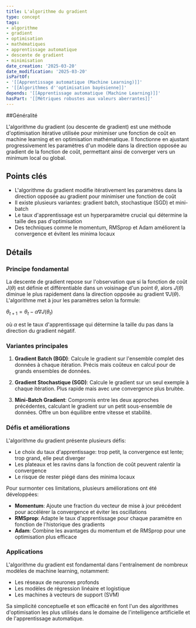 ```yaml
---
title: L'algorithme du gradient
type: concept
tags:
- algorithme
- gradient
- optimisation
- mathématiques
- apprentissage automatique
- descente de gradient
- minimisation
date_creation: '2025-03-20'
date_modification: '2025-03-20'
isPartOf:
- '[[Apprentissage automatique (Machine Learning)]]'
- '[[Algorithmes d''optimisation bayésienne]]'
depends: '[[Apprentissage automatique (Machine Learning)]]'
hasPart: '[[Métriques robustes aux valeurs aberrantes]]'
---
```

##Généralité

L'algorithme du gradient (ou descente de gradient) est une méthode d'optimisation itérative utilisée pour minimiser une fonction de coût en machine learning et en optimisation mathématique. Il fonctionne en ajustant progressivement les paramètres d'un modèle dans la direction opposée au gradient de la fonction de coût, permettant ainsi de converger vers un minimum local ou global.

## Points clés

- L'algorithme du gradient modifie itérativement les paramètres dans la direction opposée au gradient pour minimiser une fonction de coût
- Il existe plusieurs variantes: gradient batch, stochastique (SGD) et mini-batch
- Le taux d'apprentissage est un hyperparamètre crucial qui détermine la taille des pas d'optimisation
- Des techniques comme le momentum, RMSprop et Adam améliorent la convergence et évitent les minima locaux

## Détails

### Principe fondamental

La descente de gradient repose sur l'observation que si la fonction de coût $J(\theta)$ est définie et différentiable dans un voisinage d'un point $\theta$, alors $J(\theta)$ diminue le plus rapidement dans la direction opposée au gradient $\nabla J(\theta)$. L'algorithme met à jour les paramètres selon la formule:

$\theta_{t+1} = \theta_t - \alpha \nabla J(\theta_t)$

où $\alpha$ est le taux d'apprentissage qui détermine la taille du pas dans la direction du gradient négatif.

### Variantes principales

1. **Gradient Batch (BGD)**: Calcule le gradient sur l'ensemble complet des données à chaque itération. Précis mais coûteux en calcul pour de grands ensembles de données.

2. **Gradient Stochastique (SGD)**: Calcule le gradient sur un seul exemple à chaque itération. Plus rapide mais avec une convergence plus bruitée.

3. **Mini-Batch Gradient**: Compromis entre les deux approches précédentes, calculant le gradient sur un petit sous-ensemble de données. Offre un bon équilibre entre vitesse et stabilité.

### Défis et améliorations

L'algorithme du gradient présente plusieurs défis:
- Le choix du taux d'apprentissage: trop petit, la convergence est lente; trop grand, elle peut diverger
- Les plateaux et les ravins dans la fonction de coût peuvent ralentir la convergence
- Le risque de rester piégé dans des minima locaux

Pour surmonter ces limitations, plusieurs améliorations ont été développées:

- **Momentum**: Ajoute une fraction du vecteur de mise à jour précédent pour accélérer la convergence et éviter les oscillations
- **RMSprop**: Adapte le taux d'apprentissage pour chaque paramètre en fonction de l'historique des gradients
- **Adam**: Combine les avantages du momentum et de RMSprop pour une optimisation plus efficace

### Applications

L'algorithme du gradient est fondamental dans l'entraînement de nombreux modèles de machine learning, notamment:
- Les réseaux de neurones profonds
- Les modèles de régression linéaire et logistique
- Les machines à vecteurs de support (SVM)

Sa simplicité conceptuelle et son efficacité en font l'un des algorithmes d'optimisation les plus utilisés dans le domaine de l'intelligence artificielle et de l'apprentissage automatique.